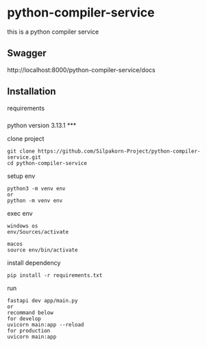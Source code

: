 # python-compiler-service
this is a python compiler service

## Swagger
http://localhost:8000/python-compiler-service/docs

## Installation
requirements
#####
python version 3.13.1 ***


clone project
```
git clone https://github.com/Silpakorn-Project/python-compiler-service.git
cd python-compiler-service
```

setup env
```
python3 -m venv env
or
python -m venv env
```

exec env
```
windows os
env/Sources/activate

macos
source env/bin/activate
```

install dependency
```
pip install -r requirements.txt
```

run
```
fastapi dev app/main.py
or
recommand below
for develop
uvicorn main:app --reload
for production
uvicorn main:app 
```